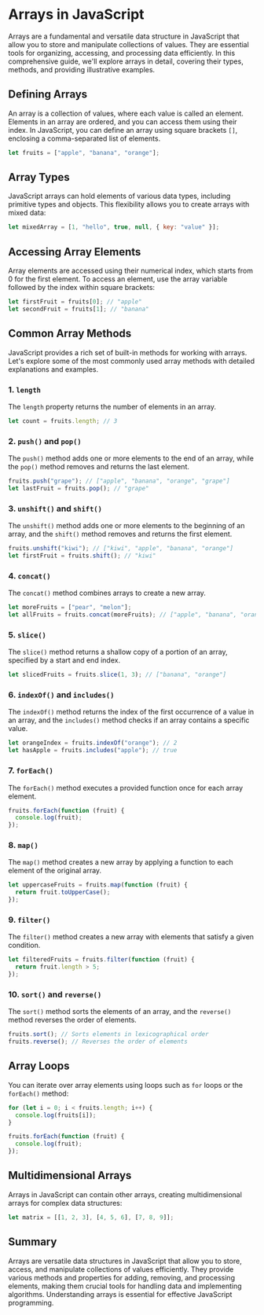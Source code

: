 # Arrays in JavaScript

Arrays are a fundamental and versatile data structure in JavaScript that allow you to store and manipulate collections of values. They are essential tools for organizing, accessing, and processing data efficiently. In this comprehensive guide, we'll explore arrays in detail, covering their types, methods, and providing illustrative examples.

## Defining Arrays

An array is a collection of values, where each value is called an element. Elements in an array are ordered, and you can access them using their index. In JavaScript, you can define an array using square brackets `[]`, enclosing a comma-separated list of elements.

```javascript
let fruits = ["apple", "banana", "orange"];
```

## Array Types

JavaScript arrays can hold elements of various data types, including primitive types and objects. This flexibility allows you to create arrays with mixed data:

```javascript
let mixedArray = [1, "hello", true, null, { key: "value" }];
```

## Accessing Array Elements

Array elements are accessed using their numerical index, which starts from 0 for the first element. To access an element, use the array variable followed by the index within square brackets:

```javascript
let firstFruit = fruits[0]; // "apple"
let secondFruit = fruits[1]; // "banana"
```

## Common Array Methods

JavaScript provides a rich set of built-in methods for working with arrays. Let's explore some of the most commonly used array methods with detailed explanations and examples.

### 1. `length`

The `length` property returns the number of elements in an array.

```javascript
let count = fruits.length; // 3
```

### 2. `push()` and `pop()`

The `push()` method adds one or more elements to the end of an array, while the `pop()` method removes and returns the last element.

```javascript
fruits.push("grape"); // ["apple", "banana", "orange", "grape"]
let lastFruit = fruits.pop(); // "grape"
```

### 3. `unshift()` and `shift()`

The `unshift()` method adds one or more elements to the beginning of an array, and the `shift()` method removes and returns the first element.

```javascript
fruits.unshift("kiwi"); // ["kiwi", "apple", "banana", "orange"]
let firstFruit = fruits.shift(); // "kiwi"
```

### 4. `concat()`

The `concat()` method combines arrays to create a new array.

```javascript
let moreFruits = ["pear", "melon"];
let allFruits = fruits.concat(moreFruits); // ["apple", "banana", "orange", "pear", "melon"]
```

### 5. `slice()`

The `slice()` method returns a shallow copy of a portion of an array, specified by a start and end index.

```javascript
let slicedFruits = fruits.slice(1, 3); // ["banana", "orange"]
```

### 6. `indexOf()` and `includes()`

The `indexOf()` method returns the index of the first occurrence of a value in an array, and the `includes()` method checks if an array contains a specific value.

```javascript
let orangeIndex = fruits.indexOf("orange"); // 2
let hasApple = fruits.includes("apple"); // true
```

### 7. `forEach()`

The `forEach()` method executes a provided function once for each array element.

```javascript
fruits.forEach(function (fruit) {
  console.log(fruit);
});
```

### 8. `map()`

The `map()` method creates a new array by applying a function to each element of the original array.

```javascript
let uppercaseFruits = fruits.map(function (fruit) {
  return fruit.toUpperCase();
});
```

### 9. `filter()`

The `filter()` method creates a new array with elements that satisfy a given condition.

```javascript
let filteredFruits = fruits.filter(function (fruit) {
  return fruit.length > 5;
});
```

### 10. `sort()` and `reverse()`

The `sort()` method sorts the elements of an array, and the `reverse()` method reverses the order of elements.

```javascript
fruits.sort(); // Sorts elements in lexicographical order
fruits.reverse(); // Reverses the order of elements
```

## Array Loops

You can iterate over array elements using loops such as `for` loops or the `forEach()` method:

```javascript
for (let i = 0; i < fruits.length; i++) {
  console.log(fruits[i]);
}

fruits.forEach(function (fruit) {
  console.log(fruit);
});
```

## Multidimensional Arrays

Arrays in JavaScript can contain other arrays, creating multidimensional arrays for complex data structures:

```javascript
let matrix = [[1, 2, 3], [4, 5, 6], [7, 8, 9]];
```

## Summary

Arrays are versatile data structures in JavaScript that allow you to store, access, and manipulate collections of values efficiently. They provide various methods and properties for adding, removing, and processing elements, making them crucial tools for handling data and implementing algorithms. Understanding arrays is essential for effective JavaScript programming.